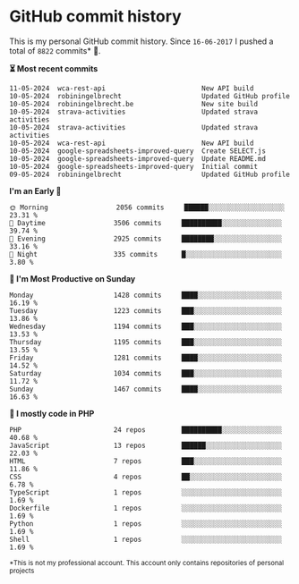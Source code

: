 # GitHub commit history
This is my personal GitHub commit history. Since <!--START_SECTION:first-commit-date-->`16-06-2017`<!--END_SECTION:first-commit-date--> I pushed a total of <!--START_SECTION:total-commit-count-->`8822`<!--END_SECTION:total-commit-count--> commits* 🎉.

<!--START_SECTION:most-recent-commits-->
**⏳ Most recent commits**
                                        
```text
11-05-2024  wca-rest-api                        New API build
10-05-2024  robiningelbrecht                    Updated GitHub profile
10-05-2024  robiningelbrecht.be                 New site build
10-05-2024  strava-activities                   Updated strava activities
10-05-2024  strava-activities                   Updated strava activities
10-05-2024  wca-rest-api                        New API build
10-05-2024  google-spreadsheets-improved-query  Create SELECT.js
10-05-2024  google-spreadsheets-improved-query  Update README.md
10-05-2024  google-spreadsheets-improved-query  Initial commit
09-05-2024  robiningelbrecht                    Updated GitHub profile
```
<!--END_SECTION:most-recent-commits-->  

<!--START_SECTION:commits-per-day-time-->
**I&#039;m an Early 🐤**

```text
🌞 Morning                 2056 commits     ██████░░░░░░░░░░░░░░░░░░░   23.31 %
🌆 Daytime                 3506 commits     ██████████░░░░░░░░░░░░░░░   39.74 %
🌃 Evening                 2925 commits     ████████░░░░░░░░░░░░░░░░░   33.16 %
🌙 Night                   335 commits      █░░░░░░░░░░░░░░░░░░░░░░░░   3.80 %
```
<!--END_SECTION:commits-per-day-time-->  

<!--START_SECTION:commits-per-weekday-->
**📅 I&#039;m Most Productive on Sunday**

```text
Monday                    1428 commits     ████░░░░░░░░░░░░░░░░░░░░░   16.19 %
Tuesday                   1223 commits     ███░░░░░░░░░░░░░░░░░░░░░░   13.86 %
Wednesday                 1194 commits     ███░░░░░░░░░░░░░░░░░░░░░░   13.53 %
Thursday                  1195 commits     ███░░░░░░░░░░░░░░░░░░░░░░   13.55 %
Friday                    1281 commits     ████░░░░░░░░░░░░░░░░░░░░░   14.52 %
Saturday                  1034 commits     ███░░░░░░░░░░░░░░░░░░░░░░   11.72 %
Sunday                    1467 commits     ████░░░░░░░░░░░░░░░░░░░░░   16.63 %
```
<!--END_SECTION:commits-per-weekday-->  

<!--START_SECTION:repos-per-language-->
**💬 I mostly code in PHP**

```text
PHP                       24 repos         ██████████░░░░░░░░░░░░░░░   40.68 %
JavaScript                13 repos         ██████░░░░░░░░░░░░░░░░░░░   22.03 %
HTML                      7 repos          ███░░░░░░░░░░░░░░░░░░░░░░   11.86 %
CSS                       4 repos          ██░░░░░░░░░░░░░░░░░░░░░░░   6.78 %
TypeScript                1 repos          ░░░░░░░░░░░░░░░░░░░░░░░░░   1.69 %
Dockerfile                1 repos          ░░░░░░░░░░░░░░░░░░░░░░░░░   1.69 %
Python                    1 repos          ░░░░░░░░░░░░░░░░░░░░░░░░░   1.69 %
Shell                     1 repos          ░░░░░░░░░░░░░░░░░░░░░░░░░   1.69 %
```
<!--END_SECTION:repos-per-language-->  

<sub>*This is not my professional account. This account only contains repositories of personal projects</sub>
